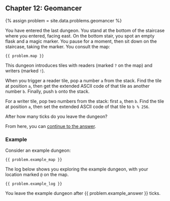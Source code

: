 ## Chapter 12: Geomancer

{% assign problem = site.data.problems.geomancer %}

You have entered the last dungeon. You stand at the bottom of the staircase where you entered, facing east. On the bottom stair, you spot an empty flask and a magic marker. You pause for a moment, then sit down on the staircase, taking the marker. You consult the map:

```
{{ problem.map }}
```

This dungeon introduces tiles with readers (marked `?` on the map) and writers (marked `!`).

When you trigger a reader tile, pop a number `a` from the stack. Find the tile at position `a`, then get the extended ASCII code of that tile as another number `b`. Finally, push `b` onto the stack.

For a writer tile, pop two numbers from the stack: first `a`, then `b`. Find the tile at position `a`, then set the extended ASCII code of that tile to `b % 256`.

After how many ticks do you leave the dungeon?

From here, you can [continue to the answer](../../answers/chapters/12/geomancer.md).


### Example

Consider an example dungeon:

```
{{ problem.example_map }}
```

The log below shows you exploring the example dungeon, with your location marked `@` on the map.

```
{{ problem.example_log }}
```

You leave the example dungeon after {{ problem.example_answer }} ticks.
